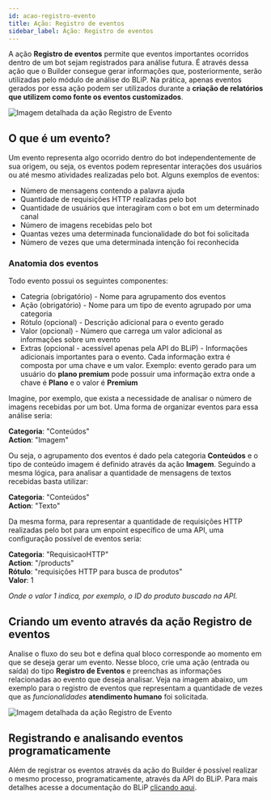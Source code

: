 ```yaml
---
id: acao-registro-evento
title: Ação: Registro de eventos
sidebar_label: Ação: Registro de eventos
---
```


A ação **Registro de eventos** permite que eventos importantes ocorridos dentro de um bot sejam registrados para análise futura. É através dessa ação que o Builder consegue gerar informações que, posteriormente, serão utilizadas pelo módulo de análise do BLiP. Na prática, apenas eventos gerados por essa ação podem ser utilizados durante a **criação de relatórios que utilizem como fonte os eventos customizados**.

![Imagem detalhada da ação Registro de Evento](/img/analytics/blip-analytics/event-details.png)

## O que é um evento?

Um evento representa algo ocorrido dentro do bot independentemente de sua origem, ou seja, os eventos podem representar interações dos usuários ou até mesmo atividades realizadas pelo bot. Alguns exemplos de eventos:

* Número de mensagens contendo a palavra ajuda
* Quantidade de requisições HTTP realizadas pelo bot
* Quantidade de usuários que interagiram com o bot em um determinado canal
* Número de imagens recebidas pelo bot
* Quantas vezes uma determinada funcionalidade do bot foi solicitada
* Número de vezes que uma determinada intenção foi reconhecida

### Anatomia dos eventos

Todo evento possui os seguintes componentes:

* Categria (obrigatório) - Nome para agrupamento dos eventos
* Ação (obrigatório) - Nome para um tipo de evento agrupado por uma categoria
* Rótulo (opcional) - Descrição adicional para o evento gerado
* Valor (opcional) - Número que carrega um valor adicional as informações sobre um evento
* Extras (opcional - acessível apenas pela API do BLiP) - Informações adicionais importantes para o evento. Cada informação extra é composta por uma chave e um valor. Exemplo: evento gerado para um usuário do **plano premium** pode possuir uma informação extra onde a chave é **Plano** e o valor é **Premium**

Imagine, por exemplo, que exista a necessidade de analisar o número de imagens recebidas por um bot. Uma forma de organizar eventos para essa análise seria:

**Categoria**: "Conteúdos"  
**Action**: "Imagem"  

Ou seja, o agrupamento dos eventos é dado pela categoria **Conteúdos** e o tipo de conteúdo imagem é definido através da ação **Imagem**. Seguindo a mesma lógica, para analisar a quantidade de mensagens de textos recebidas basta utilizar:

**Categoria**: "Conteúdos"  
**Action**: "Texto"  

Da mesma forma, para representar a quantidade de requisições HTTP realizadas pelo bot para um enpoint específico de uma API, uma configuração possível de eventos seria:

**Categoria**: "RequisicaoHTTP"  
**Action**: "/products"  
**Rótulo**: "requisições HTTP para busca de produtos"  
**Valor**: 1  

*Onde o valor 1 indica, por exemplo, o ID do produto buscado na API.*

## Criando um evento através da ação Registro de eventos

Analise o fluxo do seu bot e defina qual bloco corresponde ao momento em que se deseja gerar um evento. Nesse bloco, crie uma ação (entrada ou saída) do tipo **Registro de Eventos** e preenchas as informações relacionadas ao evento que deseja analisar. Veja na imagem abaixo, um exemplo para o registro de eventos que representam a quantidade de vezes que as *funcionalidades* **atendimento humano** foi solicitada.

![Imagem detalhada da ação Registro de Evento](/img/analytics/blip-analytics/event-sample.png)

## Registrando e analisando eventos programaticamente

Além de registrar os eventos através da ação do Builder é possível realizar o mesmo processo, programaticamente, através da API do BLiP. Para mais detalhes acesse a documentação do BLiP [clicando aqui](https://docs.blip.ai/#event-analysis).



<!-- Rating frame -->
<script type="text/javascript" src="/scripts/rating.js"></script>